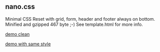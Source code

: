 nano.css
-----------

Minimal CSS Reset with grid, form, header and footer always on bottom.
Minified and gzipped 467 byte ;-)
See template.html for more info.

[demo clean](http://micheg.altervista.org/demo/)

[demo with same style](http://micheg.altervista.org/demo1/)